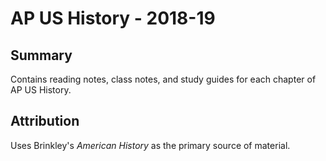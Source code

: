 # AP US History - 2018-19
## Summary
Contains reading notes, class notes, and study guides for each chapter of AP US History. 

## Attribution
Uses Brinkley's *American History* as the primary source of material.

